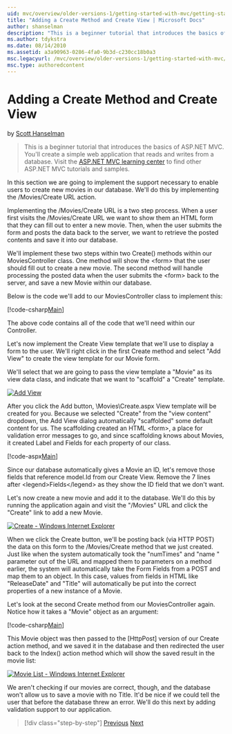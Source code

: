 ```yaml
---
uid: mvc/overview/older-versions-1/getting-started-with-mvc/getting-started-with-mvc-part6
title: "Adding a Create Method and Create View | Microsoft Docs"
author: shanselman
description: "This is a beginner tutorial that introduces the basics of ASP.NET MVC. Create a simple web application that reads and writes from a database. (6 of 8)"
ms.author: tdykstra
ms.date: 08/14/2010
ms.assetid: a3a90963-0286-4fa0-9b3d-c230cc18b0a3
msc.legacyurl: /mvc/overview/older-versions-1/getting-started-with-mvc/getting-started-with-mvc-part6
msc.type: authoredcontent
---
```

# Adding a Create Method and Create View

by [Scott Hanselman](https://github.com/shanselman)

> This is a beginner tutorial that introduces the basics of ASP.NET MVC. You'll create a simple web application that reads and writes from a database. Visit the [ASP.NET MVC learning center](../../../index.md) to find other ASP.NET MVC tutorials and samples.

In this section we are going to implement the support necessary to enable users to create new movies in our database. We'll do this by implementing the /Movies/Create URL action.

Implementing the /Movies/Create URL is a two step process. When a user first visits the /Movies/Create URL we want to show them an HTML form that they can fill out to enter a new movie. Then, when the user submits the form and posts the data back to the server, we want to retrieve the posted contents and save it into our database.

We'll implement these two steps within two Create() methods within our MoviesController class. One method will show the &lt;form&gt; that the user should fill out to create a new movie. The second method will handle processing the posted data when the user submits the &lt;form&gt; back to the server, and save a new Movie within our database.

Below is the code we'll add to our MoviesController class to implement this:

[!code-csharp[Main](getting-started-with-mvc-part6/samples/sample1.cs)]

The above code contains all of the code that we'll need within our Controller.

Let's now implement the Create View template that we'll use to display a form to the user. We'll right click in the first Create method and select "Add View" to create the view template for our Movie form.

We'll select that we are going to pass the view template a "Movie" as its view data class, and indicate that we want to "scaffold" a "Create" template.

[![Add View](getting-started-with-mvc-part6/_static/image2.png)](getting-started-with-mvc-part6/_static/image1.png)

After you click the Add button, \Movies\Create.aspx View template will be created for you. Because we selected "Create" from the "view content" dropdown, the Add View dialog automatically "scaffolded" some default content for us. The scaffolding created an HTML &lt;form&gt;, a place for validation error messages to go, and since scaffolding knows about Movies, it created Label and Fields for each property of our class.

[!code-aspx[Main](getting-started-with-mvc-part6/samples/sample2.aspx)]

Since our database automatically gives a Movie an ID, let's remove those fields that reference model.Id from our Create View. Remove the 7 lines after &lt;legend&gt;Fields&lt;/legend&gt; as they show the ID field that we don't want.

Let's now create a new movie and add it to the database. We'll do this by running the application again and visit the "/Movies" URL and click the "Create" link to add a new Movie.

[![Create - Windows Internet Explorer](getting-started-with-mvc-part6/_static/image4.png)](getting-started-with-mvc-part6/_static/image3.png)

When we click the Create button, we'll be posting back (via HTTP POST) the data on this form to the /Movies/Create method that we just created. Just like when the system automatically took the "numTimes" and "name " parameter out of the URL and mapped them to parameters on a method earlier, the system will automatically take the Form Fields from a POST and map them to an object. In this case, values from fields in HTML like "ReleaseDate" and "Title" will automatically be put into the correct properties of a new instance of a Movie.

Let's look at the second Create method from our MoviesController again. Notice how it takes a "Movie" object as an argument:

[!code-csharp[Main](getting-started-with-mvc-part6/samples/sample3.cs)]

This Movie object was then passed to the [HttpPost] version of our Create action method, and we saved it in the database and then redirected the user back to the Index() action method which will show the saved result in the movie list:

[![Movie List - Windows Internet Explorer](getting-started-with-mvc-part6/_static/image6.png)](getting-started-with-mvc-part6/_static/image5.png)

We aren't checking if our movies are correct, though, and the database won't allow us to save a movie with no Title. It'd be nice if we could tell the user that before the database threw an error. We'll do this next by adding validation support to our application.

> [!div class="step-by-step"]
> [Previous](getting-started-with-mvc-part5.md)
> [Next](getting-started-with-mvc-part7.md)

